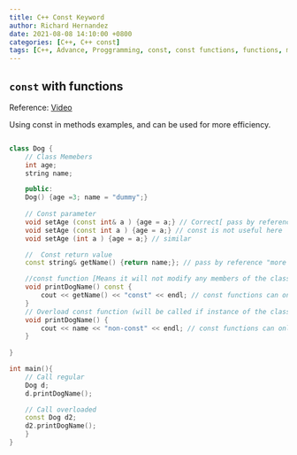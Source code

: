 ```yaml
---
title: C++ Const Keyword
author: Richard Hernandez
date: 2021-08-08 14:10:00 +0800
categories: [C++, C++ const]
tags: [C++, Advance, Proggramming, const, const functions, functions, methods]
---
```




## `const` with functions

Reference: [Video](https://www.youtube.com/watch?v=RC7uE_wl1Uc&ab_channel=BoQian)

Using const in methods examples, and can be used for more efficiency.

```cpp

class Dog {
    // Class Memebers
    int age;
    string name;

    public:
    Dog() {age =3; name = "dummy";}
    
    // Const parameter
    void setAge (const int& a ) {age = a;} // Correct[ pass by reference and can't be changed]
    void setAge (const int a ) {age = a;} // const is not useful here
    void setAge (int a ) {age = a;} // similar

    //  Const return value
    const string& getName() {return name;}; // pass by reference "more efficient"

    //const function [Means it will not modify any members of the class]
    void printDogName() const {
        cout << getName() << "const" << endl; // const functions can only called const functions
    }
    // Overload const function (will be called if instance of the class is const)
    void printDogName() {
        cout << name << "non-const" << endl; // const functions can only called const functions
    } 
     
}

int main(){
    // Call regular
    Dog d;
    d.printDogName();

    // Call overloaded 
    const Dog d2;
    d2.printDogName();
    }
}

```


